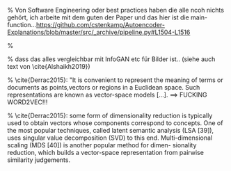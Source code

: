 
% Von Software Engineering oder best practices haben die alle ncoh nichts gehört, ich arbeite mit dem guten der Paper und das hier ist die main-function...https://github.com/cstenkamp/Autoencoder-Explanations/blob/master/src/_archive/pipeline.py#L1504-L1516

% 

% dass das alles vergleichbar mit InfoGAN etc für Bilder ist.. (siehe auch text von \cite{Alshaikh2019})

% \cite{Derrac2015}: "It is convenient to represent the meaning of terms or documents as points,vectors or regions in a Euclidean space. Such representations are known as vector-space models [...].  ==> FUCKING WORD2VEC!!!
 
% \cite{Derrac2015}: some form of dimensionality reduction is typically used to obtain vectors whose components correspond to concepts. One of the most popular techniques, called latent semantic analysis (LSA [39]), uses singular value decomposition (SVD) to this end. Multi-dimensional scaling (MDS [40]) is another popular method for dimen- sionality reduction, which builds a vector-space representation from pairwise similarity judgements.

